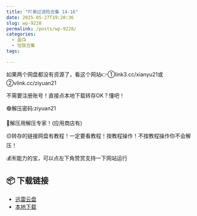```yaml
---
title: "吖弟过浪险合集 14-16"
date: 2025-05-27T19:20:36
slug: wp-9228
permalink: /posts/wp-9228/
categories:
  - 盖📺
  - 恰饭合集
tags:

---
```


如果两个网盘都没有资源了，看这个网站👉①link3.cc/xianyu21或②vlink.cc/ziyuan21

不需要注册账号！直接点本地下载转存OK？懂吧！

🟢解压密码:ziyuan21

🔵解压用解压专家！(应用商店有)

🟡转存的链接网盘有教程！一定要看教程！按教程操作！不按教程操作你不会解压！

💰🈶能力的宝，可以点左下角赞赏支持一下网站运行

## 📦 下载链接
- [迅雷云盘](https://blziyuan21.com/pay-download/9228?key=cc0b6f65cb&down_id=0)
- [本地下载](https://blziyuan21.com/pay-download/9228?key=cc0b6f65cb&down_id=1)

